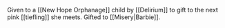 Given to a [[New Hope Orphanage]] child by [[Delirium]] to gift to the next pink [[tiefling]] she meets.
Gifted to [[Misery|Barbie]].